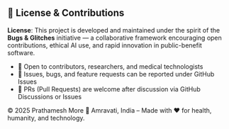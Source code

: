 ## 📄 License & Contributions

**License**:
This project is developed and maintained under the spirit of the **Bugs & Glitches** initiative — a collaborative framework encouraging open contributions, ethical AI use, and rapid innovation in public-benefit software.

* 🧪 Open to contributors, researchers, and medical technologists
* 🐛 Issues, bugs, and feature requests can be reported under GitHub Issues
* 🤝 PRs (Pull Requests) are welcome after discussion via GitHub Discussions or Issues

© 2025 Prathamesh More
📍 Amravati, India – Made with ❤️ for health, humanity, and technology.
